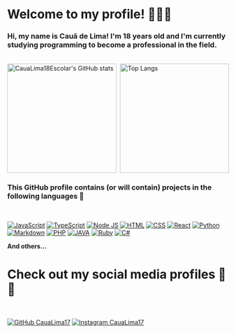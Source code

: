 # Welcome to my profile! 🖐🏻✨
### Hi, my name is Cauã de Lima! I'm 18 years old and I'm currently studying programming to become a professional in the field.

<br>

<div style="display: flex; gap: 8px;">
    <img height=250 align="center" src="https://github-readme-stats.vercel.app/api?username=CauaLima18Escolar&show=prs_merged&show_icons=true&theme=radical" alt="CauaLima18Escolar's GitHub stats">
    <img height=250 align="center" src="https://github-readme-stats.vercel.app/api/top-langs/?username=CauaLima18Escolar&layout=donut" alt="Top Langs">
</div>

### This GitHub profile contains (or will contain) projects in the following languages 🚀

<br>

[![JavaScript](https://img.shields.io/badge/JavaScript-F7DF1E?style=for-the-badge&logo=javascript&logoColor=black)](https://GitHub.com/CauaLima18Escolar)
[![TypeScript](https://img.shields.io/badge/TypeScript-007ACC?style=for-the-badge&logo=typescript&logoColor=white)](https://GitHub.com/CauaLima18Escolar)
[![Node JS](https://img.shields.io/badge/Node.js-43853D?style=for-the-badge&logo=node.js&logoColor=white)](https://GitHub.com/CauaLima18Escolar)
[![HTML](https://img.shields.io/badge/HTML5-E34F26?style=for-the-badge&logo=html5&logoColor=white)](https://GitHub.com/CauaLima18Escolar)
[![CSS](https://img.shields.io/badge/CSS3-1572B6?style=for-the-badge&logo=css3&logoColor=white)](https://GitHub.com/CauaLima18Escolar)
[![React](https://img.shields.io/badge/React-20232A?style=for-the-badge&logo=react&logoColor=61DAFB)](https://GitHub.com/CauaLima18Escolar)
[![Python](https://img.shields.io/badge/Python-14354C?style=for-the-badge&logo=python&logoColor=white)](https://GitHub.com/CauaLima18Escolar)
[![Markdown](https://img.shields.io/badge/Markdown-000000?style=for-the-badge&logo=markdown&logoColor=white)](https://GitHub.com/CauaLima18Escolar)
[![PHP](https://img.shields.io/badge/PHP-777BB4?style=for-the-badge&logo=php&logoColor=white)](https://GitHub.com/CauaLima18Escolar)
[![JAVA](https://img.shields.io/badge/Java-ED8B00?style=for-the-badge&logo=openjdk&logoColor=white)](https://GitHub.com/CauaLima18Escolar)
[![Ruby](https://img.shields.io/badge/Ruby-CC342D?style=for-the-badge&logo=ruby&logoColor=white)](https://GitHub.com/CauaLima18Escolar)
[![C#](https://img.shields.io/badge/C%23-239120?style=for-the-badge&logo=c-sharp&logoColor=white)](https://GitHub.com/CauaLima18Escolar)  

**And others...**

# Check out my social media profiles 🥳✨ 

<br>

[![GitHub CauaLima17](https://img.shields.io/badge/GitHub-100000?style=for-the-badge&logo=github&logoColor=white)](https://GitHub.com/CauaLima17)
[![Instagram CauaLima17](https://img.shields.io/badge/Instagram-E4405F?style=for-the-badge&logo=instagram&logoColor=white)](https://instagram.com/cauadelima_)
